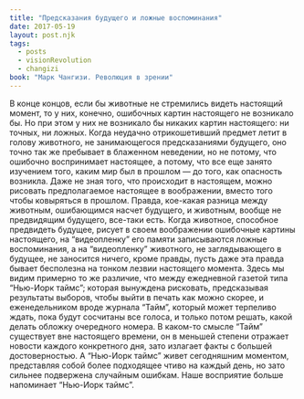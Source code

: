 ```yaml
---
title: "Предсказания будущего и ложные воспоминания"
date: 2017-05-19
layout: post.njk
tags:
  - posts
  - visionRevolution
  - changizi
book: "Марк Чангизи. Революция в зрении"
---
```


В конце концов, если бы животные не стремились видеть настоящий момент, то у них, конечно, ошибочных картин настоящего не возникало бы. Но при этом у них не возникало бы никаких картин настоящего: ни точных, ни ложных. Когда неудачно отрикошетивший предмет летит в голову животного, не занимающегося предсказаниями будущего, оно точно так же пребывает в блаженном неведении, но не потому, что ошибочно воспринимает настоящее, а потому, что все еще занято изучением того, каким мир был в прошлом — до того, как опасность возникла. Даже не зная того, что происходит в настоящем, можно рисовать предполагаемое настоящее в воображении, вместо того чтобы ковыряться в прошлом. Правда, кое-какая разница между животным, ошибающимся насчет будущего, и животным, вообще не предвидящим будущего, все-таки есть. Когда животное, способное предвидеть будущее, рисует в своем воображении ошибочные картины настоящего, на “видеопленку” его памяти записываются ложные воспоминания, а на “видеопленку” животного, не заглядывающего в будущее, не заносится ничего, кроме правды, пусть даже эта правда бывает бесполезна на тонком лезвии настоящего момента. Здесь мы видим примерно то же различие, что между ежедневной газетой типа “Нью-Иорк таймс”; которая вынуждена рисковать, предсказывая результаты выборов, чтобы выйти в печать как можно скорее, и еженедельником вроде журнала “Тайм”, который может терпеливо ждать, пока будут сосчитаны все голоса, и только потом решать, какой делать обложку очередного номера. В каком-то смысле “Тайм” существует вне настоящего времени, он в меньшей степени отражает новости каждого конкретного дня, зато излагает факты с большей достоверностью. А “Нью-Иорк таймс” живет сегодняшним моментом, представляя собой более подходящее чтиво на каждый день, но зато сильнее подвержена случайным ошибкам. Наше восприятие больше напоминает “Нью-Иорк таймс”.
